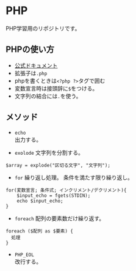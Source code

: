 # PHP
PHP学習用のリポジトリです。

## PHPの使い方
- [公式ドキュメント](https://www.php.net/)
- 拡張子は`.php`
- phpを書くときは`<?php ?>`タグで囲む
- 変数宣言時は接頭辞に`$`をつける。
- 文字列の結合には`.`を使う。

## メソッド
- `echo`\
出力する。

- `exolode`
文字列を分割する。
```
$array = explode("区切る文字", "文字列");
```

- `for`
繰り返し処理。
条件を満たす限り繰り返し。
```
for(変数宣言; 条件式; インクリメント/デクリメント){
    $input_echo = fgets(STDIN);
    echo $input_echo;
}
```

- `foreach`
配列の要素数だけ繰り返す。
```
foreach ($配列 as $要素) {
  処理
}
```

- `PHP_EOL`\
改行する。